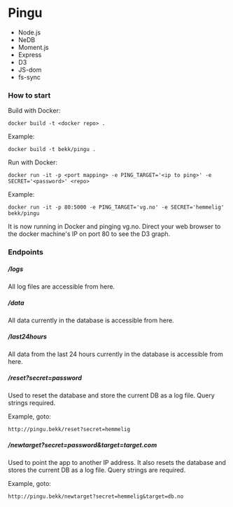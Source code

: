 # Pingu

* Node.js
* NeDB
* Moment.js
* Express
* D3
* JS-dom
* fs-sync

### How to start
Build with Docker:

```docker build -t <docker repo> .```


Example:

```docker build -t bekk/pingu .```

Run with Docker:

```docker run -it -p <port mapping> -e PING_TARGET='<ip to ping>' -e SECRET='<password>' <repo>```


Example:

```docker run -it -p 80:5000 -e PING_TARGET='vg.no' -e SECRET='hemmelig' bekk/pingu```

It is now running in Docker and pinging vg.no. Direct your web browser to the docker machine's IP on port 80 to see the D3 graph.

### Endpoints

##### /logs
All log files are accessible from here.

##### /data
All data currently in the database is accessible from here.

##### /last24hours
All data from the last 24 hours currently in the database is accessible from here.

##### /reset?secret=password
Used to reset the database and store the current DB as a log file. Query strings required.
	
Example, goto:

```http://pingu.bekk/reset?secret=hemmelig ```

##### /newtarget?secret=password&target=target.com
Used to point the app to another IP address. It also resets the database and stores the current DB as a log file. Query strings are required.

Example, goto:

```http://pingu.bekk/newtarget?secret=hemmelig&target=db.no ```
